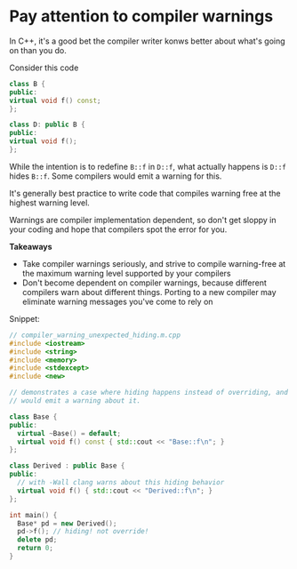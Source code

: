# Pay attention to compiler warnings

In C++, it's a good bet the compiler writer konws better about what's going on than you do.

Consider this code
```cpp
class B {
public:
virtual void f() const;
};

class D: public B {
public:
virtual void f();
};
```

While the intention is to redefine `B::f` in `D::f`, what actually happens is `D::f` hides `B::f`.
Some compilers would emit a warning for this.

It's generally best practice to write code that compiles warning free at the highest warning level.

Warnings are compiler implementation dependent, so don't get sloppy in your coding and hope that compilers spot the error for you.

**Takeaways**
* Take compiler warnings seriously, and strive to compile warning-free at the maximum warning level supported by your compilers
* Don't become dependent on compiler warnings, because different compilers warn about different things. Porting to a new compiler may eliminate warning messages you've come to rely on


Snippet:
```cpp
// compiler_warning_unexpected_hiding.m.cpp
#include <iostream>
#include <string>
#include <memory>
#include <stdexcept>
#include <new>

// demonstrates a case where hiding happens instead of overriding, and compiler
// would emit a warning about it.

class Base {
public:
  virtual ~Base() = default;
  virtual void f() const { std::cout << "Base::f\n"; }
};

class Derived : public Base {
public:
  // with -Wall clang warns about this hiding behavior
  virtual void f() { std::cout << "Derived::f\n"; }
};

int main() {
  Base* pd = new Derived();
  pd->f(); // hiding! not override!
  delete pd;
  return 0;
}


```

